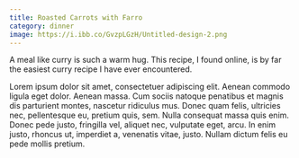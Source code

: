 ```yaml
---
title: Roasted Carrots with Farro
category: dinner
image: https://i.ibb.co/GvzpLGzH/Untitled-design-2.png
---
```

A meal like curry is such a warm hug. This recipe, I found online, is by far the easiest curry recipe I have ever encountered.

Lorem ipsum dolor sit amet, consectetuer adipiscing elit. Aenean commodo ligula eget dolor. 
Aenean massa. Cum sociis natoque penatibus et magnis dis parturient montes, nascetur ridiculus mus. 
Donec quam felis, ultricies nec, pellentesque eu, pretium quis, sem. Nulla consequat massa quis enim. Donec pede justo, fringilla vel, aliquet nec, vulputate eget, arcu. 
In enim justo, rhoncus ut, imperdiet a, venenatis vitae, justo. Nullam dictum felis eu pede mollis pretium.